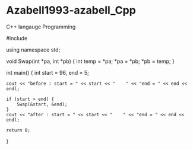 # Azabell1993-azabell_Cpp
C++ langauge Programming

#include <iostream>

using namespace std;

void Swap(int *pa, int *pb)
{
	int temp = *pa;
	*pa = *pb;
	*pb = temp;
}

int main()
{
	int start = 96, end = 5;

	cout << "before : start = " << start << "    " << "end = " << end << endl;

	if (start > end) {
		Swap(&start, &end);
	}
	cout << "after : start = " << start << "    " << "end = " << end << endl;
	
	return 0; 
}

